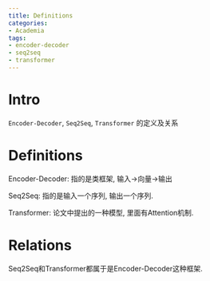 ```yaml
---
title: Definitions
categories:
- Academia
tags:
- encoder-decoder
- seq2seq
- transformer
---
```


# Intro

`Encoder-Decoder`, `Seq2Seq`, `Transformer` 的定义及关系

<!--more--> 

# Definitions

Encoder-Decoder: 指的是类框架, 输入->向量->输出

Seq2Seq: 指的是输入一个序列, 输出一个序列.

Transformer: <Attention is All you need>论文中提出的一种模型, 里面有Attention机制.

# Relations

Seq2Seq和Transformer都属于是Encoder-Decoder这种框架.

